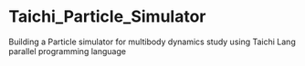 # Taichi_Particle_Simulator
Building a Particle simulator for multibody dynamics study using Taichi Lang parallel programming language
